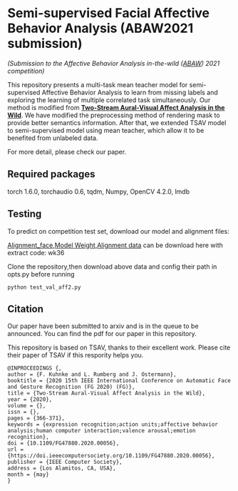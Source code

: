 #  Semi-supervised Facial Affective Behavior Analysis (ABAW2021 submission)
*(Submission to the Affective Behavior Analysis in-the-wild ([ABAW](https://ibug.doc.ic.ac.uk/resources/iccv-2021-2nd-abaw/)) 2021 competition)*

This repository presents a multi-task mean teacher model for semi-supervised Affective Behavior Analysis to learn from missing labels and exploring the learning of multiple correlated task simultaneously. 
Our method is modified from **[Two-Stream Aural-Visual Affect Analysis in the Wild](https://github.com/kuhnkeF/ABAW2020TNT)**. We have modified the preprocessing method of rendering mask to provide better semantics information. After that, we extended TSAV model to semi-supervised model using mean teacher, which allow it to be benefited from unlabeled data. 

For more detail, please check our paper.
## Required packages


torch                    1.6.0, 
torchaudio               0.6, 
tqdm, 
Numpy, 
OpenCV 4.2.0, 
lmdb


## Testing

To predict on competition test set, download our model and alignment files:  

[Alignment_face,Model Weight,Alignment data](https://www.tnt.uni-hannover.de/project/affwild2/aff2alignmentdata_tnt.zip) can be download here with extract code: wk36


Clone the repository,then download above data and config their path in opts.py before running 

    python test_val_aff2.py


## Citation

Our paper have been submitted to arxiv and is in the queue to be announced.
You can find the pdf for our paper in this repository.

This repository is based on TSAV, thanks to their excellent work. 
Please cite their paper of TSAV if this respority helps you.

    @INPROCEEDINGS {,
    author = {F. Kuhnke and L. Rumberg and J. Ostermann},
    booktitle = {2020 15th IEEE International Conference on Automatic Face and Gesture Recognition (FG 2020) (FG)},
    title = {Two-Stream Aural-Visual Affect Analysis in the Wild},
    year = {2020},
    volume = {},
    issn = {},
    pages = {366-371},
    keywords = {expression recognition;action units;affective behavior analysis;human computer interaction;valence arousal;emotion recognition},
    doi = {10.1109/FG47880.2020.00056},
    url = {https://doi.ieeecomputersociety.org/10.1109/FG47880.2020.00056},
    publisher = {IEEE Computer Society},
    address = {Los Alamitos, CA, USA},
    month = {may}
    }




